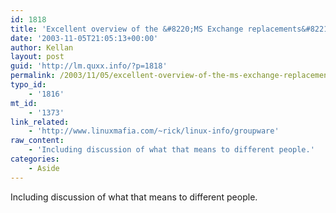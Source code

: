 ```yaml
---
id: 1818
title: 'Excellent overview of the &#8220;MS Exchange replacements&#8221;'
date: '2003-11-05T21:05:13+00:00'
author: Kellan
layout: post
guid: 'http://lm.quxx.info/?p=1818'
permalink: /2003/11/05/excellent-overview-of-the-ms-exchange-replacements/
typo_id:
    - '1816'
mt_id:
    - '1373'
link_related:
    - 'http://www.linuxmafia.com/~rick/linux-info/groupware'
raw_content:
    - 'Including discussion of what that means to different people.'
categories:
    - Aside
---
```


Including discussion of what that means to different people.